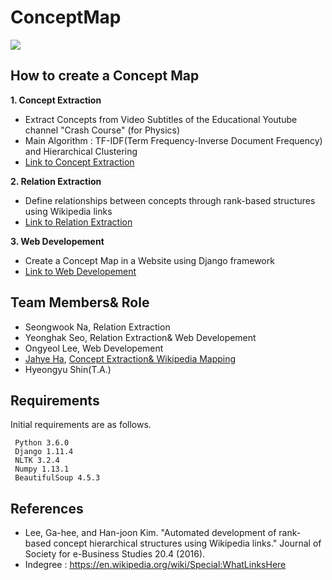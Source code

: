 # ConceptMap
![][1]
## How to create a Concept Map
**1. Concept Extraction**
- Extract Concepts from Video Subtitles of the Educational Youtube channel "Crash Course" (for Physics)
- Main Algorithm : TF-IDF(Term Frequency-Inverse Document Frequency) and Hierarchical Clustering
- [Link to Concept Extraction](https://github.com/eliceio/conceptMap/tree/master/ConceptExtraction)

**2. Relation Extraction**
- Define relationships between concepts through rank-based structures using Wikipedia links
- [Link to Relation Extraction](https://github.com/eliceio/conceptMap/tree/master/RelationExtraction)

**3. Web Developement**
- Create a Concept Map in a Website using Django framework
- [Link to Web Developement](https://github.com/eliceio/conceptMap/tree/master/WebDevelopement)


## Team Members& Role
- Seongwook Na, Relation Extraction
- Yeonghak Seo, Relation Extraction& Web Developement
- Ongyeol Lee, Web Developement
- [Jahye Ha](https://github.com/jahyeha), [Concept Extraction& Wikipedia Mapping](https://github.com/eliceio/conceptMap/tree/master/ConceptExtraction)
- Hyeongyu Shin(T.A.)


## Requirements
Initial requirements are as follows.
```
 Python 3.6.0
 Django 1.11.4
 NLTK 3.2.4
 Numpy 1.13.1
 BeautifulSoup 4.5.3
```

## References
- Lee, Ga-hee, and Han-joon Kim. "Automated development of rank-based concept hierarchical structures using Wikipedia links." Journal of Society for e-Business Studies 20.4 (2016). 
- Indegree : https://en.wikipedia.org/wiki/Special:WhatLinksHere


[1]: https://github.com/eliceio/conceptMap/blob/master/ConceptExtraction/note/proto.png
